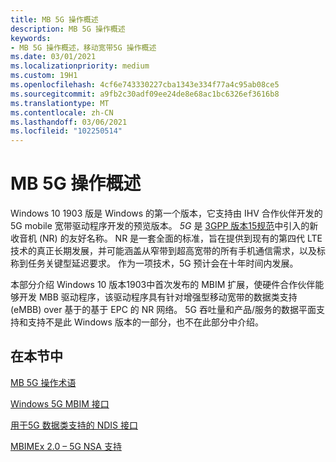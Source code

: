 ```yaml
---
title: MB 5G 操作概述
description: MB 5G 操作概述
keywords:
- MB 5G 操作概述，移动宽带5G 操作概述
ms.date: 03/01/2021
ms.localizationpriority: medium
ms.custom: 19H1
ms.openlocfilehash: 4cf6e743330227cba1343e334f77a4c95ab08ce5
ms.sourcegitcommit: a9fb2c30adf09ee24de8e68ac1bc6326ef3616b8
ms.translationtype: MT
ms.contentlocale: zh-CN
ms.lasthandoff: 03/06/2021
ms.locfileid: "102250514"
---
```

# <a name="mb-5g-operations-overview"></a>MB 5G 操作概述

Windows 10 1903 版是 Windows 的第一个版本，它支持由 IHV 合作伙伴开发的 5G mobile 宽带驱动程序开发的预览版本。 *5G* 是 [3GPP 版本15规范](https://www.3gpp.org/release-15)中引入的新收音机 (NR) 的友好名称。 NR 是一套全面的标准，旨在提供到现有的第四代 LTE 技术的真正长期发展，并可能涵盖从窄带到超高宽带的所有手机通信需求，以及标称到任务关键型延迟要求。 作为一项技术，5G 预计会在十年时间内发展。 

本部分介绍 Windows 10 版本1903中首次发布的 MBIM 扩展，使硬件合作伙伴能够开发 MBB 驱动程序，该驱动程序具有针对增强型移动宽带的数据类支持 (eMBB) over 基于的基于 EPC 的 NR 网络。 5G 吞吐量和产品/服务的数据平面支持和支持不是此 Windows 版本的一部分，也不在此部分中介绍。 

## <a name="in-this-section"></a>在本节中

[MB 5G 操作术语](mb-5g-operations-terminology.md)

[Windows 5G MBIM 接口](windows-5g-mbim-interface.md)

[用于5G 数据类支持的 NDIS 接口](ndis-interface-for-5g-data-class-support.md)

[MBIMEx 2.0 – 5G NSA 支持](mbimex-2.0-5g-nsa-support.md)